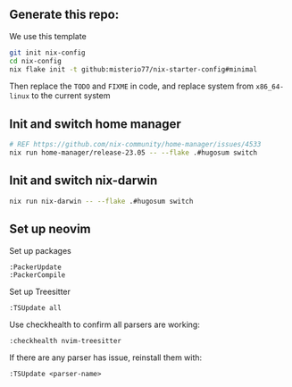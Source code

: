 ## Generate this repo:

We use this template

```sh
git init nix-config
cd nix-config
nix flake init -t github:misterio77/nix-starter-config#minimal
```

Then replace the `TODO` and `FIXME` in code, and replace system from `x86_64-linux` to the current system

## Init and switch home manager

```sh
# REF https://github.com/nix-community/home-manager/issues/4533
nix run home-manager/release-23.05 -- --flake .#hugosum switch
```

## Init and switch nix-darwin

```sh
nix run nix-darwin -- --flake .#hugosum switch
```

## Set up neovim

Set up packages

```
:PackerUpdate
:PackerCompile
```

Set up Treesitter

```
:TSUpdate all
```

Use checkhealth to confirm all parsers are working:

```
:checkhealth nvim-treesitter
```

If there are any parser has issue, reinstall them with:

```
:TSUpdate <parser-name>
```
